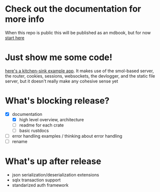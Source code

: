 # Check out the documentation for more info

When this repo is public this will be published as an mdbook, but for now [start here](https://github.com/rhizosphere/myco/blob/main/docs/src/SUMMARY.md)

# Just show me some code!

[here's a kitchen-sink example app](https://github.com/rhizosphere/myco/blob/main/example/src/main.rs). It makes use of the smol-based server, the router, cookies, sessions, websockets, the devlogger, and the static file server, but it doesn't really make any cohesive sense yet

# What's blocking release?
- [x] documentation
  - [x] high level overview, architecture
  - [ ] readme for each crate
  - [ ] basic rustdocs
- [ ] error handling examples / thinking about error handling
- [ ] rename

# What's up after release
* json serialization/deserialization extensions
* sqlx transaction support
* standarized auth framework



<!-- # Names (Myco?? Handler??) -->

<!-- Rust was named after the [rust fungus](https://en.wikipedia.org/wiki/Rust_(fungus)) and mycology is the study of fungi. [Mycorrhizal networks](https://en.wikipedia.org/wiki/Mycorrhizal_network) are the OG [ent](https://en.wikipedia.org/wiki/Ent)ernet. Naming things is hard, this will probably change several times, as will the name of the gh organization. -->

<!-- In myco, a handler is both an endpoint and a middleware, the equivalent of a plug in [`plug`](https://github.com/elixir-plug/plug). -->

<!-- # Comparison with Tide -->

<!-- Myco should look pretty familiar to anyone who has used [tide](https://github.com/http-rs/tide) or plug. It is intended to be a hybrid of the best of both of these approaches. In places, it also is influenced by phoenix. -->

<!-- ### `Fn(Conn) -> Conn` vs `Fn(Request) -> Response`, differences between Endpoints and Middleware -->

<!-- This is the biggest difference between tide and Myco. Myco moves the TcpStream into the Conn type, which represents both the request and the response, as well as a state typemap. In Myco, there is no distinction between endpoints and middleware -- they both are a `Handler` that provides several lifecycle hooks but is primarily any async `Fn(Conn) -> Conn`. A `Conn` also has a notion of being halted, and any `Handler` can halt the pipeline, preventing subsequent `Handlers` from being executed. -->

<!-- ### State lives as long as the http connection -->

<!-- Because tide's Requests are dropped in the endpoint, there is no way to move owned data from the request to the response.  As a consequence, any middleware that wants to put data into a request and get it back of the response out after the endpoint has run must put a cloned arc into the request state. With a Myco Conn, the extensions live throughout the request-response cycle, allowing it to directly own whatever data it needs, simplifying a lot of things. -->

<!-- ### Batteries: Not included -->

<!-- Myco is built as a constellation of crates that can be composed. Instead of leaning on cargo features, Myco ships one crate for each feature set, and extends core types with extension traits.  This ensures that official Myco crates are not privileged in any way, and use the same interfaces that third party alternatives would. This also allows each crate to have its own independent release schedule.  Myco crates seek to have the smallest possible dependencies. -->

<!-- Related to the above, Myco ships with the bare minimum required to have interoperability between crates.  Everything else is a distinct crate. Some examples: -->

<!-- * State: In tide, setting global state is something that the tide Server handles. In Myco, this is achieved through a Handler. -->
<!-- * Router: In tide, the router exists outside of the middleware pipeline. In Myco, it is a distinct Handler that does not ship with Myco core.  This opens up the possibility for alternative routers that make different design tradeoffs. These routers would be equally interoperable with the rest of the Myco ecosystem. -->
<!-- * Cookies: Tide's cookies middleware ships in the tide crate. Myco provides this as a distinct crate. -->
<!-- * Sessions: Similarly, shipped as a distinct crate. -->
<!-- * Logger: Tide ships a default logger. Myco's loggers are provided externally. -->
<!-- * Static file server: Tide ships with serve_dir. Myco provides static file serving as a distinct crate. -->

<!-- If you do not use a feature, you should not have to compile it, nor do you need to update releases to that feature.  This should also make it easier to pick and choose which updates you want to install. -->

<!-- ### `Futures` only, no built-in async runtime dep. -->

<!-- Myco's core has no direct dependency on any async runtime. Myco Servers currently exist for async-std, smol, and tokio (using async-compat). -->

<!-- ### Error handling -- a different tradeoff than tide -->

<!-- Tide endpoints return a Result with an anyhow-like Error type, allowing the use of `?`. Myco requires always returning the `Conn` that was provided, and as a result does not support the use of `?`. If and when Myco interfaces return Errors, they will always be concrete errors. Until rust allows us to express `for<'a> Fn(&'a Something) -> impl Future<Output = Something> + Send + 'a`, Myco requires manual error handling. -->

<!-- ### Http implementation -->

<!-- Although this may look similar to tide on the surface, it includes a different http implementation that only shares some code with [`async-h1`](https://github.com/http-rs/async-h1). This server-only http implementation can be used directly, and an example of that is [here](https://github.com/rhizosphere/myco/blob/main/http/examples/example.rs). One notable feature of this implementation is that the transport does not need to be `Clone` and is moved into the `Conn`. -->


<!-- # Contribution and community (this part only relevant once it's published) -->

<!-- This is going to run slightly different from other open source projects I've been part of. Please open an issue for discussion before opening a pull request or writing code for that pull request. PRs without prior discussion will be closed, every time. -->

<!-- This is a long term project and I expect contribution to be slow for a while. If you check it out in the early days, please come back in a few months. -->

<!-- Feature requests will be treated differently than bug reports. Since each of the crates is quite small, if a feature request expands the surface area of that crate substantially, we will often want to fork and create a new crate, either under your username or under this organization (whichever you prefer). Every crate in that is compatible with Myco will be featured prominently in the documentation, and the hope is that most of the crates that are currently in the workspace will be deprecated in preference to something better. The goal is not to build a monolith, but a community and ecosystem of interoperable components. If you want to write a myco crate and the core types don't provide the right extension point, that is the sort of issue that will be highest priority. -->

<!-- # List of crates: -->

<!-- ## currently functional: -->
<!-- All crates listed here are believed to be fully functional and usable -->

<!-- ### servers (you'll need one of these) -->
<!-- * [myco-tokio-server](https://github.com/rhizosphere/myco/tree/main/tokio-server) -->
<!-- * [myco-async-std-server](https://github.com/rhizosphere/myco/tree/main/async-std-server) -->
<!-- * [myco-smol-server](https://github.com/rhizosphere/myco/tree/main/smol-server) -->
<!-- * [myco-aws-lambda](https://github.com/rhizosphere/myco/tree/main/aws-lambda) -->

<!-- ### tls acceptors (optional) -->
<!-- one of these can be combined with any of the above other than aws-lambda to allow your application to accept https connections. -->
<!-- * [myco-rustls](https://github.com/rhizosphere/myco/tree/main/rustls) -->
<!-- * [myco-native-tls](https://github.com/rhizosphere/myco/tree/main/native-tls) -->

<!-- ### standard components -->
<!-- most app will want at least some of these, if not all. eventually these will be bundled in a "starter pack" type crate. -->

<!-- * [myco-cookies](https://github.com/rhizosphere/myco/tree/main/cookies) -->
<!-- * [myco-logger](https://github.com/rhizosphere/myco/tree/main/logger) - http logger -->
<!-- * [myco-router](https://github.com/rhizosphere/myco/tree/main/router) - the first router -->
<!-- * [myco-sessions](https://github.com/rhizosphere/myco/tree/main/sessions) - async-session backed sessions. requires cookies to be used as well -->
<!-- * [myco-static](https://github.com/rhizosphere/myco/tree/main/static) - serve static assets and directories -->
<!-- * [myco-websockets](https://github.com/rhizosphere/myco/tree/main/websockets) -->

<!-- ### template engines -->
<!-- * [myco-askama](https://github.com/rhizosphere/myco/tree/main/askama) - compile-time templating -->
<!-- * [myco-tera](https://github.com/rhizosphere/myco/tree/main/tera) - run-time templating -->

<!-- ### auth -->

<!-- * [myco-basic-auth](https://github.com/rhizosphere/myco/tree/main/basic-auth) - a very simple handler for fixed-username-and-password basic auth -->
